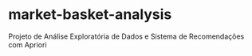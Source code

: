 # market-basket-analysis
Projeto de Análise Exploratória de Dados e Sistema de Recomendações com Apriori
